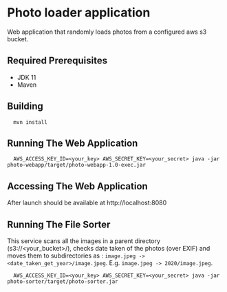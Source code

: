 # Photo loader application
Web application that randomly loads photos from a configured aws s3 bucket.

## Required Prerequisites
* JDK 11
* Maven

## Building 
```
  mvn install
```

## Running The Web Application
```
  AWS_ACCESS_KEY_ID=<your_key> AWS_SECRET_KEY=<your_secret> java -jar photo-webapp/target/photo-webapp-1.0-exec.jar
```

## Accessing The Web Application
After launch should be available at http://localhost:8080

## Running The File Sorter

This service scans all the images in a parent directory (s3://<your_bucket>/), checks date taken of the photos (over EXIF)
and moves them to subdirectories as :
`image.jpeg -> <date_taken_get_year>/image.jpeg`.
E.g. `image.jpeg -> 2020/image.jpeg`.

```
  AWS_ACCESS_KEY_ID=<your_key> AWS_SECRET_KEY=<your_secret> java -jar photo-sorter/target/photo-sorter.jar
```


